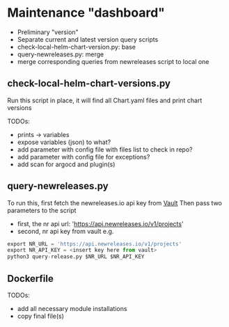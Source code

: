 # Maintenance "dashboard"

  - Preliminary "version"
  - Separate current and latest version query scripts
  - check-local-helm-chart-version.py: base
  - query-newreleases.py: merge
  - merge corresponding queries from newreleases script to local one

## check-local-helm-chart-versions.py

Run this script in place, it will find all Chart.yaml files and print chart versions

TODOs:
  - prints -> variables
  - expose variables (json) to what?
  - add parameter with config file with files list to check in repo?
  - add parameter with config file for exceptions?
  - add scan for argocd and plugin(s)

## query-newreleases.py

To run this, first fetch the newreleases.io api key from [Vault](https://vault.demo.catena-x.net/ui/vault/secrets/devsecops/show/acme/machine-user)
Then pass two parameters to the script
  - first, the nr api url: 'https://api.newreleases.io/v1/projects'
  - second, nr api key from vault
e.g.
```python
export NR_URL = 'https://api.newreleases.io/v1/projects'
export NR_API_KEY = <insert key here from vault>
python3 query-release.py $NR_URL $NR_API_KEY
```

## Dockerfile

TODOs:
  - add all necessary module installations
  - copy final file(s)
